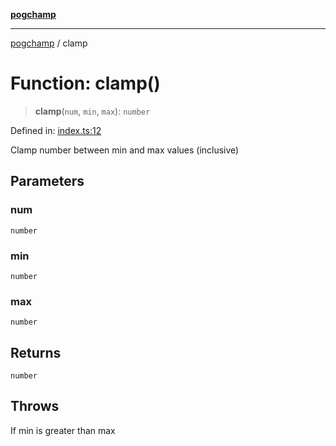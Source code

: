 [**pogchamp**](../README.md)

***

[pogchamp](../globals.md) / clamp

# Function: clamp()

> **clamp**(`num`, `min`, `max`): `number`

Defined in: [index.ts:12](https://github.com/antonandresen/pogchamp/blob/566c2f0caa8b1c8b5b0295aded976a7544ca5d21/index.ts#L12)

Clamp number between min and max values (inclusive)

## Parameters

### num

`number`

### min

`number`

### max

`number`

## Returns

`number`

## Throws

If min is greater than max
